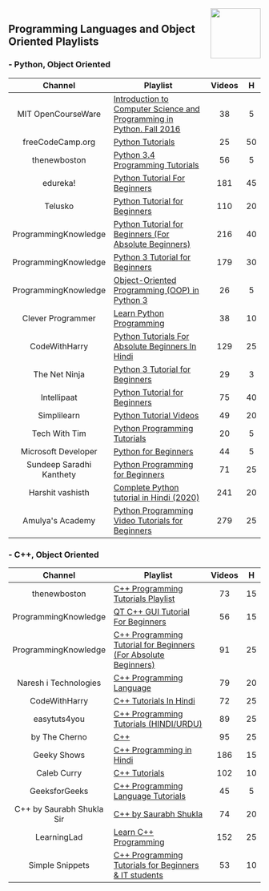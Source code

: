 <img align="right" width="100" src="https://github.com/cs-MohamedAyman/YouTube-Playlists/blob/master/organizations-logos/youtube.jpg">

## Programming Languages and Object Oriented Playlists

<h3>-  Python, Object Oriented</h3>
<table>
    <thead>
        <tr>
            <th width="30%">Channel</th>
            <th width="70%">Playlist</th>
            <th>Videos</th>
            <th>H</th>
        </tr>
    </thead>
    <tbody>
        <tr>
            <td rowspan=1 align=center>MIT OpenCourseWare</td>
            <td><a href="https://www.youtube.com/playlist?list=PLUl4u3cNGP63WbdFxL8giv4yhgdMGaZNA">Introduction to Computer Science and Programming in Python. Fall 2016</a></td>
            <td align="center">38</td>
            <td align="center">5</td>
        </tr>
        <tr>
            <td rowspan=1 align=center>freeCodeCamp.org</td>
            <td><a href="https://www.youtube.com/playlist?list=PLWKjhJtqVAbnqBxcdjVGgT3uVR10bzTEB">Python Tutorials</a></td>
            <td align="center">25</td>
            <td align="center">50</td>
        </tr>
        <tr>
            <td rowspan=1 align=center>thenewboston</td>
            <td><a href="https://www.youtube.com/playlist?list=PL6gx4Cwl9DGAcbMi1sH6oAMk4JHw91mC_">Python 3.4 Programming Tutorials</a></td>
            <td align="center">56</td>
            <td align="center">5</td>
        </tr>
        <tr>
            <td rowspan=1 align=center>edureka!</td>
            <td><a href="https://www.youtube.com/playlist?list=PL9ooVrP1hQOHY-BeYrKHDrHKphsJOyRyu">Python Tutorial For Beginners</a></td>
            <td align="center">181</td>
            <td align="center">45</td>
        </tr>
        <tr>
            <td rowspan=1 align=center>Telusko</td>
            <td><a href="https://www.youtube.com/playlist?list=PLsyeobzWxl7poL9JTVyndKe62ieoN-MZ3">Python Tutorial for Beginners</a></td>
            <td align="center">110</td>
            <td align="center">20</td>
        </tr>
        <tr>
            <td rowspan=1 align=center>ProgrammingKnowledge</td>
            <td><a href="https://www.youtube.com/playlist?list=PLS1QulWo1RIaJECMeUT4LFwJ-ghgoSH6n">Python Tutorial for Beginners (For Absolute Beginners)</a></td>
            <td align="center">216</td>
            <td align="center">40</td>
        </tr>
        <tr>
            <td rowspan=1 align=center>ProgrammingKnowledge</td>
            <td><a href="https://www.youtube.com/playlist?list=PLS1QulWo1RIYt4e0WnBp-ZjCNq8X0FX0J">Python 3 Tutorial for Beginners</a></td>
            <td align="center">179</td>
            <td align="center">30</td>
        </tr>
        <tr>
            <td rowspan=1 align=center>ProgrammingKnowledge</td>
            <td><a href="https://www.youtube.com/playlist?list=PLS1QulWo1RIZ77GWt3rQUggB7vm46ylYO">Object-Oriented Programming (OOP) in Python 3</a></td>
            <td align="center">26</td>
            <td align="center">5</td>
        </tr>
        <tr>
            <td rowspan=1 align=center>Clever Programmer</td>
            <td><a href="https://www.youtube.com/playlist?list=PL-J2q3Ga50oMjIbufBm0Xpz2gjCWDGimv">Learn Python Programming</a></td>
            <td align="center">38</td>
            <td align="center">10</td>
        </tr>
        <tr>
            <td rowspan=1 align=center>CodeWithHarry</td>
            <td><a href="https://www.youtube.com/playlist?list=PLu0W_9lII9agICnT8t4iYVSZ3eykIAOME">Python Tutorials For Absolute Beginners In Hindi</a></td>
            <td align="center">129</td>
            <td align="center">25</td>
        </tr>
        <tr>
            <td rowspan=1 align=center>The Net Ninja</td>
            <td><a href="https://www.youtube.com/playlist?list=PL4cUxeGkcC9idu6GZ8EU_5B6WpKTdYZbK">Python 3 Tutorial for Beginners</a></td>
            <td align="center">29</td>
            <td align="center">3</td>
        </tr>
        <tr>
            <td rowspan=1 align=center>Intellipaat</td>
            <td><a href="https://www.youtube.com/playlist?list=PLVHgQku8Z9362QT__l8haMT9g4XrQ8nnq">Python Tutorial for Beginners</a></td>
            <td align="center">75</td>
            <td align="center">40</td>
        </tr>
        <tr>
            <td rowspan=1 align=center>Simplilearn</td>
            <td><a href="https://www.youtube.com/playlist?list=PLEiEAq2VkUUKoW1o-A-VEmkoGKSC26i_I">Python Tutorial Videos</a></td>
            <td align="center">49</td>
            <td align="center">20</td>
        </tr>
        <tr>
            <td rowspan=1 align=center>Tech With Tim</td>
            <td><a href="https://www.youtube.com/playlist?list=PLzMcBGfZo4-mFu00qxl0a67RhjjZj3jXm">Python Programming Tutorials</a></td>
            <td align="center">20</td>
            <td align="center">5</td>
        </tr>
        <tr>
            <td rowspan=1 align=center>Microsoft Developer</td>
            <td><a href="https://www.youtube.com/playlist?list=PLlrxD0HtieHhS8VzuMCfQD4uJ9yne1mE6">Python for Beginners</a></td>
            <td align="center">44</td>
            <td align="center">5</td>
        </tr>
        <tr>
            <td rowspan=1 align=center>Sundeep Saradhi Kanthety</td>
            <td><a href="https://www.youtube.com/playlist?list=PLLOxZwkBK52DmuHRO3UNpqAzDF57FtIxk">Python Programming for Beginners</a></td>
            <td align="center">71</td>
            <td align="center">25</td>
        </tr>
        <tr>
            <td rowspan=1 align=center>Harshit vashisth</td>
            <td><a href="https://www.youtube.com/playlist?list=PLwgFb6VsUj_lQTpQKDtLXKXElQychT_2j">Complete Python tutorial in Hindi (2020)</a></td>
            <td align="center">241</td>
            <td align="center">20</td>
        </tr>
        <tr>
            <td rowspan=1 align=center>Amulya's Academy</td>
            <td><a href="https://www.youtube.com/playlist?list=PLzgPDYo_3xunqaoZnnTaoka2R6psn5u2T">Python Programming Video Tutorials for Beginners</a></td>
            <td align="center">279</td>
            <td align="center">25</td>
        </tr>
    </tbody>
</table>

<h3>-  C++, Object Oriented</h3>
<table>
    <thead>
        <tr>
            <th width="30%">Channel</th>
            <th width="70%">Playlist</th>
            <th>Videos</th>
            <th>H</th>
        </tr>
    </thead>
    <tbody>
        <tr>
            <td rowspan=1 align=center>thenewboston</td>
            <td><a href="https://www.youtube.com/playlist?list=PLAE85DE8440AA6B83">C++ Programming Tutorials Playlist</a></td>
            <td align="center">73</td>
            <td align="center">15</td>
        </tr>
        <tr>
            <td rowspan=1 align=center>ProgrammingKnowledge</td>
            <td><a href="https://www.youtube.com/playlist?list=PLS1QulWo1RIZiBcTr5urECberTITj7gjA">QT C++ GUI Tutorial For Beginners</a></td>
            <td align="center">56</td>
            <td align="center">15</td>
        </tr>
        <tr>
            <td rowspan=1 align=center>ProgrammingKnowledge</td>
            <td><a href="https://www.youtube.com/playlist?list=PLS1QulWo1RIYSyC6w2-rDssprPrEsgtVK">C++ Programming Tutorial for Beginners (For Absolute Beginners)</a></td>
            <td align="center">91</td>
            <td align="center">25</td>
        </tr>
        <tr>
            <td rowspan=1 align=center>Naresh i Technologies</td>
            <td><a href="https://www.youtube.com/playlist?list=PLVlQHNRLflP8_DGKcMoRw-TYJJALgGu4J">C++ Programming Language</a></td>
            <td align="center">79</td>
            <td align="center">20</td>
        </tr>
        <tr>
            <td rowspan=1 align=center>CodeWithHarry</td>
            <td><a href="https://www.youtube.com/playlist?list=PLu0W_9lII9agpFUAlPFe_VNSlXW5uE0YL">C++ Tutorials In Hindi</a></td>
            <td align="center">72</td>
            <td align="center">25</td>
        </tr>
        <tr>
            <td rowspan=1 align=center>easytuts4you</td>
            <td><a href="https://www.youtube.com/playlist?list=PLiOa6ike4WAEnWjWsLN6FDOApS9ED6x7v">C++ Programming Tutorials (HINDI/URDU)</a></td>
            <td align="center">89</td>
            <td align="center">25</td>
        </tr>
        <tr>
            <td rowspan=1 align=center>by The Cherno</td>
            <td><a href="https://www.youtube.com/playlist?list=PLlrATfBNZ98dudnM48yfGUldqGD0S4FFb">C++</a></td>
            <td align="center">95</td>
            <td align="center">25</td>
        </tr>
        <tr>
            <td rowspan=1 align=center>Geeky Shows</td>
            <td><a href="https://www.youtube.com/playlist?list=PLbGui_ZYuhijXuOfBSdQgK296Y7wUDWLn">C++ Programming in Hindi</a></td>
            <td align="center">186</td>
            <td align="center">15</td>
        </tr>
        <tr>
            <td rowspan=1 align=center>Caleb Curry</td>
            <td><a href="https://www.youtube.com/playlist?list=PL_c9BZzLwBRJVJsIfe97ey45V4LP_HXiG">C++ Tutorials</a></td>
            <td align="center">102</td>
            <td align="center">10</td>
        </tr>
        <tr>
            <td rowspan=1 align=center>GeeksforGeeks</td>
            <td><a href="https://www.youtube.com/playlist?list=PLqM7alHXFySGg6GSRmE2INI4k8fPH5qVB">C++ Programming Language Tutorials</a></td>
            <td align="center">45</td>
            <td align="center">5</td>
        </tr>
        <tr>
            <td rowspan=1 align=center>C++ by Saurabh Shukla Sir</td>
            <td><a href="https://www.youtube.com/playlist?list=PLLYz8uHU480j37APNXBdPz7YzAi4XlQUF">C++ by Saurabh Shukla</a></td>
            <td align="center">74</td>
            <td align="center">20</td>
        </tr>
        <tr>
            <td rowspan=1 align=center>LearningLad</td>
            <td><a href="https://www.youtube.com/playlist?list=PLfVsf4Bjg79Cu5MYkyJ-u4SyQmMhFeC1C">Learn C++ Programming</a></td>
            <td align="center">152</td>
            <td align="center">25</td>
        </tr>
        <tr>
            <td rowspan=1 align=center>Simple Snippets</td>
            <td><a href="https://www.youtube.com/playlist?list=PLIY8eNdw5tW_o8gsLqNBu8gmScCAqKm2Q">C++ Programming Tutorials for Beginners & IT students</a></td>
            <td align="center">53</td>
            <td align="center">10</td>
        </tr>
    </tbody>
</table>

